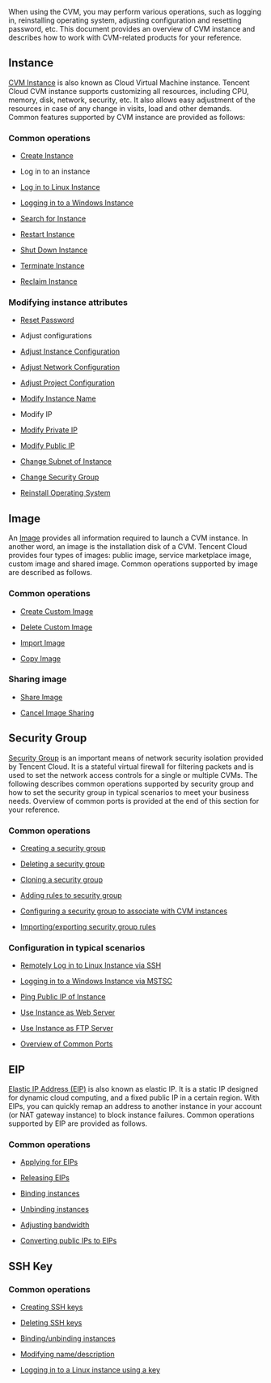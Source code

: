 When using the CVM, you may perform various operations, such as logging in, reinstalling operating system, adjusting configuration and resetting password, etc. This document provides an overview of CVM instance and describes how to work with CVM-related products for your reference.
## Instance
[CVM Instance](https://intl.cloud.tencent.com/document/product/213/495) is also known as Cloud Virtual Machine instance. Tencent Cloud CVM instance supports customizing all resources, including CPU, memory, disk, network, security, etc. It also allows easy adjustment of the resources in case of any change in visits, load and other demands. Common features supported by CVM instance are provided as follows:

### Common operations
- [Create Instance](https://intl.cloud.tencent.com/document/product/213/4855)

- Log in to an instance
- [Log in to Linux Instance](https://intl.cloud.tencent.com/document/product/213/5436)
- [Logging in to a Windows Instance](https://intl.cloud.tencent.com/document/product/213/5435)

- [Search for Instance](https://intl.cloud.tencent.com/document/product/213/15519)

- [Restart Instance](https://intl.cloud.tencent.com/document/product/213/4928)

- [Shut Down Instance](https://intl.cloud.tencent.com/document/product/213/4929)

- [Terminate Instance](https://intl.cloud.tencent.com/document/product/213/4930)

- [Reclaim Instance](https://intl.cloud.tencent.com/document/product/213/4931)

### Modifying instance attributes
- [Reset Password](https://intl.cloud.tencent.com/document/product/213/16566)

- Adjust configurations
- [Adjust Instance Configuration](https://intl.cloud.tencent.com/document/product/213/2178)

- [Adjust Network Configuration](https://intl.cloud.tencent.com/document/product/213/15517)

- [Adjust Project Configuration](https://intl.cloud.tencent.com/document/product/213/16514)

- [Modify Instance Name](https://intl.cloud.tencent.com/document/product/213/16562)

- Modify IP
- [Modify Private IP](https://intl.cloud.tencent.com/document/product/213/16561)

- [Modify Public IP](https://intl.cloud.tencent.com/document/product/213/16642)

- [Change Subnet of Instance](https://intl.cloud.tencent.com/document/product/213/16565)

- [Change Security Group](https://intl.cloud.tencent.com/document/product/213/16564)

- [Reinstall Operating System](https://intl.cloud.tencent.com/document/product/213/4933)

## Image
An [Image](https://intl.cloud.tencent.com/document/product/213/4940) provides all information required to launch a CVM instance. In another word, an image is the installation disk of a CVM. Tencent Cloud provides four types of images: public image, service marketplace image, custom image and shared image. Common operations supported by image are described as follows.
### Common operations
- [Create Custom Image](https://intl.cloud.tencent.com/document/product/213/4942)

- [Delete Custom Image](https://intl.cloud.tencent.com/document/product/213/6036)

- [Import Image](https://intl.cloud.tencent.com/document/product/213/4945)

- [Copy Image](https://intl.cloud.tencent.com/document/product/213/4943)

### Sharing image
- [Share Image](https://intl.cloud.tencent.com/document/product/213/4944)

- [Cancel Image Sharing](https://intl.cloud.tencent.com/document/product/213/7148)

## Security Group
[Security Group](https://intl.cloud.tencent.com/document/product/213/12452) is an important means of network security isolation provided by Tencent Cloud. It is a stateful virtual firewall for filtering packets and is used to set the network access controls for a single or multiple CVMs. The following describes common operations supported by security group and how to set the security group in typical scenarios to meet your business needs. Overview of common ports is provided at the end of this section for your reference.

### Common operations
- [Creating a security group](https://intl.cloud.tencent.com/document/product/213/18197#creating-a-security-group)

- [Deleting a security group](https://intl.cloud.tencent.com/document/product/213/18197#deleting-a-security-group)

- [Cloning a security group](https://intl.cloud.tencent.com/document/product/213/18197#cloning-a-security-group)

- [Adding rules to security group](https://intl.cloud.tencent.com/document/product/213/18197#adding-rules-to-security-group)

- [Configuring a security group to associate with CVM instances](https://intl.cloud.tencent.com/document/product/213/18197#configuring-a-security-group-to-associate-with-cvm-instances)

- [Importing/exporting security group rules](https://intl.cloud.tencent.com/document/product/213/18197#importing.2Fexporting-security-group-rules)

### Configuration in typical scenarios
- [Remotely Log in to Linux Instance via SSH](https://intl.cloud.tencent.com/document/product/213/18197#remotely-logging-in-to-linux-instances-via-ssh)

- [Logging in to a Windows Instance via MSTSC](https://intl.cloud.tencent.com/document/product/213/18197?#logging-in-to-windows-instances-via-mstsc)

- [Ping Public IP of Instance](https://intl.cloud.tencent.com/document/product/213/18197?#pinging-a-cvm-instance-in-public-network)

- [Use Instance as Web Server](https://intl.cloud.tencent.com/document/product/213/18197#using-cvm-instance-as-web-servers)

- [Use Instance as FTP Server](https://intl.cloud.tencent.com/document/product/213/18197#uploading-or-downloading-files-with-ftp)

- [Overview of Common Ports](https://intl.cloud.tencent.com/document/product/213/12451)

## EIP
[Elastic IP Address (EIP)](https://intl.cloud.tencent.com/document/product/213/5733) is also known as elastic IP. It is a static IP designed for dynamic cloud computing, and a fixed public IP in a certain region. With EIPs, you can quickly remap an address to another instance in your account (or NAT gateway instance) to block instance failures. Common operations supported by EIP are provided as follows.

### Common operations
- [Applying for EIPs](https://intl.cloud.tencent.com/document/product/213/5733#applying-for-eips)

- [Releasing EIPs](https://intl.cloud.tencent.com/document/product/213/5733#releasing-eips)

- [Binding instances](https://intl.cloud.tencent.com/document/product/213/5733#binding-eips-to-cloud-products)

- [Unbinding instances](https://intl.cloud.tencent.com/document/product/213/5733#unbinding-eips-from-cloud-products)

- [Adjusting bandwidth](https://intl.cloud.tencent.com/document/product/213/5733#adjusting-bandwidth)

- [Converting public IPs to EIPs](https://intl.cloud.tencent.com/document/product/213/5733#converting-public-ip-to-eip)

## SSH Key
### Common operations
- [Creating SSH keys](https://intl.cloud.tencent.com/document/product/213/16691#creating-an-ssh-key)

- [Deleting SSH keys](https://intl.cloud.tencent.com/document/product/213/16691#deleting-ssh-keys)

- [Binding/unbinding instances](https://intl.cloud.tencent.com/document/product/213/16691#binding.2Funbinding-keys-with-servers)

- [Modifying name/description](https://intl.cloud.tencent.com/document/product/213/16691#modify-ssh-key-name.2Fdescription)

- [Logging in to a Linux instance using a key](https://intl.cloud.tencent.com/document/product/213/16691#log-in-to-the-linux-cvm-using-the-ssh-key)
